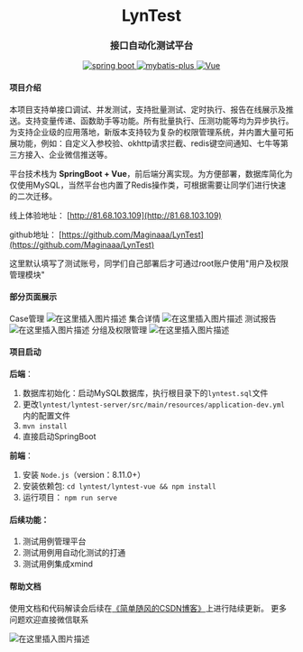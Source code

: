 <h1 align="center">LynTest</h1>
<h3 align="center">接口自动化测试平台</h3>

<p align="center">

  <a href="https://spring.io/" rel="nofollow">
  <img src="https://img.shields.io/badge/spring%20boot-2.2.5.RELEASE-green" alt="spring boot" data-canonical-src="https://img.shields.io/badge/spring%20boot-2.2.5.RELEASE-green" style="max-width:100%;">
  </a>
  
  <a href="https://mybatis.plus/" rel="nofollow">
  <img src="https://img.shields.io/badge/mybatis--plus-3.3.0-yellow" alt="mybatis-plus" data-canonical-src="https://img.shields.io/badge/mybatis--plus-3.3.0-yellow" style="max-width:100%;">
  </a>
  
  <a href="https://cn.vuejs.org/" rel="nofollow">
  <img src="https://img.shields.io/badge/Vue-2.6.0-green" alt="Vue" data-canonical-src="https://img.shields.io/badge/Vue-2.6.0-green" style="max-width:100%;">
  </a>
  
</p>

#### 项目介绍
本项目支持单接口调试、并发测试，支持批量测试、定时执行、报告在线展示及推送。支持变量传递、函数助手等功能。所有批量执行、压测功能等均为异步执行。
为支持企业级的应用落地，新版本支持较为复杂的权限管理系统，并内置大量可拓展功能，例如：自定义入参校验、okhttp请求拦截、redis键空间通知、七牛等第三方接入、企业微信推送等。

平台技术栈为 **SpringBoot + Vue**，前后端分离实现。为方便部署，数据库简化为仅使用MySQL，当然平台也内置了Redis操作类，可根据需要让同学们进行快速的二次迁移。

线上体验地址： [http://81.68.103.109](http://81.68.103.109)

github地址： [https://github.com/Maginaaa/LynTest](https://github.com/Maginaaa/LynTest)

这里默认填写了测试账号，同学们自己部署后才可通过root账户使用"用户及权限管理模块"

#### 部分页面展示
Case管理
![在这里插入图片描述](https://img-blog.csdnimg.cn/20201225152100256.png?x-oss-process=image/watermark,type_ZmFuZ3poZW5naGVpdGk,shadow_10,text_aHR0cHM6Ly9ibG9nLmNzZG4ubmV0L2x0MzI2MDMwNDM0,size_16,color_FFFFFF,t_70)
集合详情
![在这里插入图片描述](https://img-blog.csdnimg.cn/20201225152214250.png?x-oss-process=image/watermark,type_ZmFuZ3poZW5naGVpdGk,shadow_10,text_aHR0cHM6Ly9ibG9nLmNzZG4ubmV0L2x0MzI2MDMwNDM0,size_16,color_FFFFFF,t_70)
测试报告
![在这里插入图片描述](https://img-blog.csdnimg.cn/20201225152300442.png?x-oss-process=image/watermark,type_ZmFuZ3poZW5naGVpdGk,shadow_10,text_aHR0cHM6Ly9ibG9nLmNzZG4ubmV0L2x0MzI2MDMwNDM0,size_16,color_FFFFFF,t_70)
分组及权限管理
![在这里插入图片描述](https://img-blog.csdnimg.cn/20201225152530248.png?x-oss-process=image/watermark,type_ZmFuZ3poZW5naGVpdGk,shadow_10,text_aHR0cHM6Ly9ibG9nLmNzZG4ubmV0L2x0MzI2MDMwNDM0,size_16,color_FFFFFF,t_70)
#### 项目启动
**后端**：
1. 数据库初始化：启动MySQL数据库，执行根目录下的`lyntest.sql`文件
2. 更改`lyntest/lyntest-server/src/main/resources/application-dev.yml` 内的配置文件
3. `mvn install`
4. 直接启动SpringBoot

**前端**：
1. 安装 `Node.js`（version：8.11.0+）
2. 安装依赖包: `cd lyntest/lyntest-vue && npm install`  
3. 运行项目： `npm run serve`

#### 后续功能：
1. 测试用例管理平台
2. 测试用例用自动化测试的打通
3. 测试用例集成xmind

#### 帮助文档
使用文档和代码解读会后续在[《简单随风的CSDN博客》](https://jiandansuifeng.blog.csdn.net/)上进行陆续更新。
更多问题欢迎直接微信联系

![在这里插入图片描述](https://img-blog.csdnimg.cn/20201225163715553.png)
